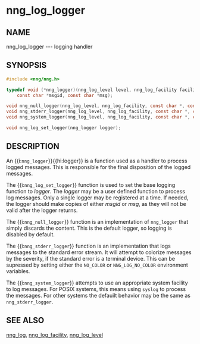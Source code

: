 # nng_log_logger

## NAME

nng_log_logger --- logging handler

## SYNOPSIS

```c
#include <nng/nng.h>

typedef void (*nng_logger)(nng_log_level level, nng_log_facility facility,
    const char *msgid, const char *msg);

void nng_null_logger(nng_log_level, nng_log_facility, const char *, const char *);
void nng_stderr_logger(nng_log_level, nng_log_facility, const char *, const char *);
void nng_system_logger(nng_log_level, nng_log_facility, const char *, const char *);

void nng_log_set_logger(nng_logger logger);
```

## DESCRIPTION

An {{i:`nng_logger`}}{{hi:logger}} is a function used as a handler to process logged messages.
This is responsible for the final disposition of the logged messages.

The {{i:`nng_log_set_logger`}} function is used to set the base logging function to _logger_.
The _logger_ may be a user defined function to process log messages.
Only a single logger may be registered at a time.
If needed, the logger should make copies of either _msgid_ or _msg_, as they will not be valid after the logger returns.

The {{i:`nng_null_logger`}} function is an implementation of `nng_logger` that simply discards the content.
This is the default logger, so logging is disabled by default.

The {{i:`nng_stderr_logger`}} function is an implementation that logs messages to the standard error stream.
It will attempt to colorize messages by the severity, if the standard error is a terminal device.
This can be supressed by setting either the `NO_COLOR` or `NNG_LOG_NO_COLOR` environment variables.

The {{i:`nng_system_logger`}} attempts to use an appropriate system facility to log messages.
For POSIX systems, this means using `syslog` to process the messages.
For other systems the defauilt behavior may be the same as `nng_stderr_logger`.

## SEE ALSO

[nng_log](./nng_log.md),
[nng_log_facility](./nng_log_facility.md),
[nng_log_level](./nng_log_level.md)
